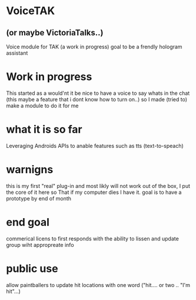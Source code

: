 # VoiceTAK 
## (or maybe VictoriaTalks..)
Voice module for TAK (a work in progress) goal to be a frendly hologram assistant


# Work in progress 
This started as a would'nt it be nice to have a voice to say whats in the chat (this maybe a feature that i dont know how to turn on..) so I made (tried to) make a module to do it for me

# what it is so far
Leveraging Androids APIs to anable features such as tts (text-to-speach) 

# warnigns 
this is my first "real" plug-in and most likly will not work out of the box, I put the core of it here so That if my computer dies I have it. goal is to have a prototype by end of month

# end goal 
commerical licens to first responds with the ability to lissen and update group wiht appropreate info 

# public use
allow paintballers to update hit locations with one word ("hit.... or two .. "I'm hit"...)
